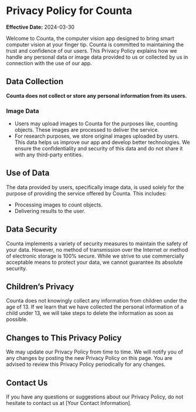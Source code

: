 # Privacy Policy for Counta

**Effective Date:** 2024-03-30

Welcome to Counta, the computer vision app designed to bring smart computer vision at your finger tip. Counta is committed to maintaining the trust and confidence of our users. This Privacy Policy explains how we handle any personal data or image data provided to us or collected by us in connection with the use of our app.

## Data Collection

**Counta does not collect or store any personal information from its users.**

### Image Data

- Users may upload images to Counta for the purposes like, counting objects. These images are processed to deliver the service.
- For research purposes, we store original images uploaded by users. This data helps us improve our app and develop better technologies. We ensure the confidentiality and security of this data and do not share it with any third-party entities.

## Use of Data

The data provided by users, specifically image data, is used solely for the purpose of providing the service offered by Counta. This includes:

- Processing images to count objects.
- Delivering results to the user.

## Data Security

Counta implements a variety of security measures to maintain the safety of your data. However, no method of transmission over the Internet or method of electronic storage is 100% secure. While we strive to use commercially acceptable means to protect your data, we cannot guarantee its absolute security.

## Children’s Privacy

Counta does not knowingly collect any information from children under the age of 13. If we learn that we have collected the personal information of a child under 13, we will take steps to delete the information as soon as possible.

## Changes to This Privacy Policy

We may update our Privacy Policy from time to time. We will notify you of any changes by posting the new Privacy Policy on this page. You are advised to review this Privacy Policy periodically for any changes.

## Contact Us

If you have any questions or suggestions about our Privacy Policy, do not hesitate to contact us at [Your Contact Information].
